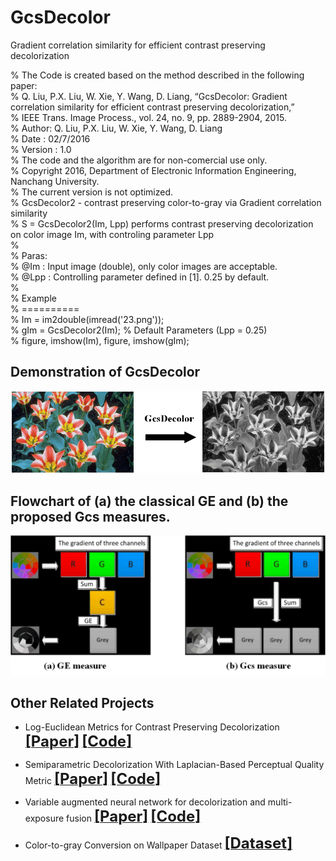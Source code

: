 # GcsDecolor  
Gradient correlation similarity for efficient contrast preserving decolorization  
 
% The Code is created based on the method described in the following paper:  
% Q. Liu, P.X. Liu, W. Xie, Y. Wang, D. Liang, “GcsDecolor: Gradient correlation similarity for efficient contrast preserving decolorization,”  
% IEEE Trans. Image Process., vol. 24, no. 9, pp. 2889-2904, 2015.  
% Author: Q. Liu, P.X. Liu, W. Xie, Y. Wang, D. Liang    
% Date : 02/7/2016  
% Version : 1.0  
% The code and the algorithm are for non-comercial use only.  
% Copyright 2016, Department of Electronic Information Engineering, Nanchang University.  
% The current version is not optimized.  
% GcsDecolor2 - contrast preserving color-to-gray via Gradient correlation similarity   
% S = GcsDecolor2(Im, Lpp) performs contrast preserving decolorization on color image Im, with controling parameter Lpp    
%   
% Paras:    
% @Im : Input image (double), only color images are acceptable.    
% @Lpp : Controlling parameter defined in [1]. 0.25 by default.    
%    
% Example    
% ==========    
% Im = im2double(imread('23.png'));    
% gIm = GcsDecolor2(Im); % Default Parameters (Lpp = 0.25)   
% figure, imshow(Im), figure, imshow(gIm);    
  
## Demonstration of GcsDecolor  
![](./figs/DemonstrationGcs.png)     

## Flowchart of (a) the classical GE and (b) the proposed Gcs measures.
![](./figs/Compare_GE_Gcs.png)   


## Other Related Projects
  * Log-Euclidean Metrics for Contrast Preserving Decolorization
[<font size=5>**[Paper]**</font>](https://ieeexplore.ieee.org/document/8016668)   [<font size=5>**[Code]**</font>](https://github.com/yqx7150/LeDecolor)

  * Semiparametric Decolorization With Laplacian-Based Perceptual Quality Metric
[<font size=5>**[Paper]**</font>](https://ieeexplore.ieee.org/document/7456206)   [<font size=5>**[Code]**</font>](https://github.com/yqx7150/SPDecolor)

  * Variable augmented neural network for decolorization and multi-exposure fusion [<font size=5>**[Paper]**</font>](https://www.sciencedirect.com/science/article/abs/pii/S1566253517305298)   [<font size=5>**[Code]**</font>](https://github.com/yqx7150/DecolorNet_FusionNet_code)

  * Color-to-gray Conversion on Wallpaper Dataset
[<font size=5>**[Dataset]**</font>](https://github.com/yqx7150/DecolorNet_FusionNet_code/tree/master/Wallpapers_Dataset) 
